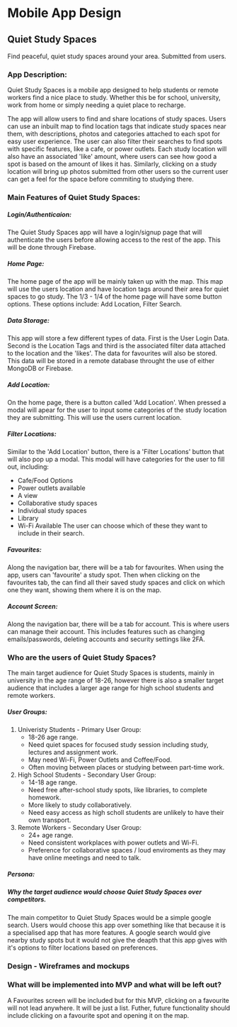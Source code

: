 # Mobile App Design

## Quiet Study Spaces
Find peaceful, quiet study spaces around your area. Submitted from users.

### App Description:
Quiet Study Spaces is a mobile app designed to help students or remote workers find a nice place to study. Whether this be for school, university, work from home or simply needing a quiet place to recharge.

The app will allow users to find and share locations of study spaces. Users can use an inbuilt map to find location tags that indicate study spaces near them, with descriptions, photos and categories attached to each spot for easy user experience. The user can also filter their searches to find spots with specific features, like a cafe, or power outlets. Each study location will also have an associated 'like' amount, where users can see how good a spot is based on the amount of likes it has. Similarly, clicking on a study location will bring up photos submitted from other users so the current user can get a feel for the space before commiting to studying there.



### Main Features of Quiet Study Spaces:
##### Login/Authenticaion:
The Quiet Study Spaces app will have a login/signup page that will authenticate the users before allowing access to the rest of the app. This will be done through Firebase.

##### Home Page:
The home page of the app will be mainly taken up with the map. This map will use the users location and have location tags around their area for quiet spaces to go study.
The 1/3 - 1/4 of the home page will have some button options. These options include: Add Location, Filter Search.

##### Data Storage:
This app will store a few different types of data. First is the User Login Data. Second is the Location Tags and third is the associated filter data attached to the location and the 'likes'. The data for favourites will also be stored.</br>
This data will be stored in a remote database throught the use of either MongoDB or Firebase.

##### Add Location:
On the home page, there is a button called 'Add Location'. When pressed a modal will apear for the user to input some categories of the study location they are submitting. This will use the users current location.

##### Filter Locations:
Similar to the 'Add Location' button, there is a 'Filter Locations' button that will also pop up a modal. This modal will have categories for the user to fill out, including:
- Cafe/Food Options
- Power outlets available
- A view
- Collaborative study spaces
- Individual study spaces
- Library
- Wi-Fi Available
The user can choose which of these they want to include in their search.

##### Favourites:
Along the navigation bar, there will be a tab for favourites. When using the app, users can 'favourite' a study spot. Then when clicking on the favourites tab, the can find all their saved study spaces and click on which one they want, showing them where it is on the map.

##### Account Screen:
Along the navigation bar, there will be a tab for account. This is where users can manage their account. This includes features such as changing emails/passwords, deleting accounts and security settings like 2FA.



### Who are the users of Quiet Study Spaces?
The main target audience for Quiet Study Spaces is students, mainly in university in the age range of 18-26, however there is also a smaller target audience that includes a larger age range for high school students and remote workers. 

##### User Groups:
1. Univeristy Students - Primary User Group:
    - 18-26 age range.
    - Need quiet spaces for focused study session including study, lectures and assignment work.
    - May need Wi-Fi, Power Outlets and Coffee/Food.
    - Often moving between places or studying between part-time work.
2. High School Students - Secondary User Group:
    - 14-18 age range.
    - Need free after-school study spots, like libraries, to complete homework.
    - More likely to study collaboratively.
    - Need easy access as high scholl students are unlikely to have their own transport.
3. Remote Workers - Secondary User Group:
    - 24+ age range.
    - Need consistent workplaces with power outlets and Wi-Fi.
    - Preference for collaborative spaces / loud enviroments as they may have online meetings and need to talk.

##### Persona:

##### Why the target audience would choose Quiet Study Spaces over competitors.
The main competitor to Quiet Study Spaces would be a simple google search. Users would choose this app over something like that because it is a specialised app that has more features. A google search would give nearby study spots but it would not give the deapth that this app gives with it's options to filter locations based on preferences.


### Design - Wireframes and mockups

### What will be implemented into MVP and what will be left out?
A Favourites screen will be included but for this MVP, clicking on a favourite will not lead anywhere. It will be just a list. Futher, future functionality should include clicking on a favourite spot and opening it on the map.